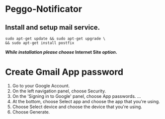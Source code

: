 # Peggo-Notificator
## Install and setup mail service.

```shell
sudo apt-get update && sudo apt-get upgrade \
&& sudo apt-get install postfix
```
**_While installation please choose_ Internet Site _option_.**

# Create Gmail App password

1. Go to your Google Account.
2. On the left navigation panel, choose Security.
3. On the 'Signing in to Google' panel, choose App passwords. ...
4. At the bottom, choose Select app and choose the app that you're using.
5. Choose Select device and choose the device that you're using.
6. Choose Generate.

